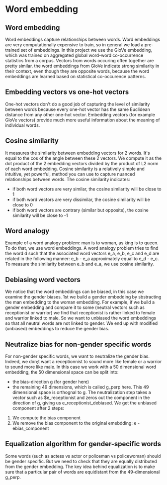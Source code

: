 # Word embedding

## Word embedding
Word embeddings capture relationships between words.
Word embeddings are very computationally expensive to train, so in general we load a pre-trained set of embeddings.
In this project we use the GloVe embedding, which was trained on aggregated global word-word co-occurrence statistics from a corpus. Vectors from words occuring often together are pretty similar. the word embeddings from GloVe indicate strong similarity in their context, even though they are opposite words, because the word embeddings are learned based on statistical co-occurence patterns.

## Embedding vectors vs one-hot vectors 
One-hot vectors don't do a good job of capturing the level of similarity between words because every one-hot vector has the same Euclidean distance from any other one-hot vector.
Embedding vectors (for example GloVe vectors) provide much more useful information about the meaning of individual words.

## Cosine similarity 
It measures the similarity between embedding vectors for 2 words. It's equal to the cos of the angle between these 2 vectors. We compute it as the dot product of the 2 embedding vectors divided by the product of L2 norm of each word embedding. Cosine similarity is a relatively simple and intuitive, yet powerful, method you can use to capture nuanced relationships between words. 
The cosine similarity indicates:
* if both word vectors are very similar, the cosine similarity will be close to 1
* if both word vectors are very dissimilar, the cosine similarity will be close to 0
* if both word vectors are contrary (similar but opposite), the cosine similarity will be close to -1

## Word analogy
Example of a word analogy problem: man is to woman, as king is to queen. To do that, we use word embeddings.
A word analogy problem tries to find the word d such that the associated word vectors e_a, e_b, e_c and e_d are related in the following manner: e_b - e_a approximately equal to e_d - e_c.
To measure the similarity between e_b and e_a, we use cosine similarity.

## Debiasing word vectors
We notice that the word embeddings can be biased, in this case we examine the gender biases. 
1st we build a gender embedding by sbstracting the man embedding to the woman embedding.
For example, if we build a gender embedding and compare it to some (neutral vectors such as receptionist or warrior) we find that receptionist is rather linked to female and warrior linked to male.
So we want to unbiased the word embeddings so that all neutral words are not linked to gender.
We end up with modified (unbiased) embeddings to reduce the gender bias.

## Neutralize bias for non-gender specific words
For non-gender specific words, we want to neutralize the gender bias. Indeed, we don;t want a receptionnist to sound more like female or a warrior to sound more like male. 
In this case we work with a 50 dimensional word embedding, the 50 dimensional space can be split into:
* the bias-direction g (for gender here)
* the remaining 49 dimensions, which is called g_perp here. This 49 dimensional space is orthognal to g.
The neutralization step takes a vector such as $e_receptionist and zeros out the component in the direction of g, giving us e_receptionist_debiased. We get the unbiased component after 2 steps:
1. We compute the bias component
2. We remove the bias component to the original emebdding: e - ebias_component

## Equalization algorithm for gender-specific words
Some words (such as actess vs actor or policeman vs policewoman) should be gender specific. But we need to check that they are equally distributed from the gender embedding. The key idea behind equalization is to make sure that a particular pair of words are equidistant from the 49-dimensional g_perp.

